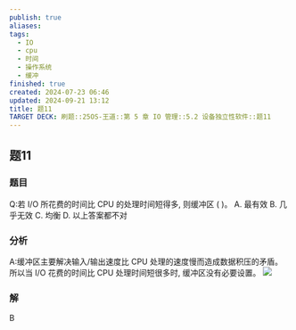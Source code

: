 ```yaml
---
publish: true
aliases: 
tags:
  - IO
  - cpu
  - 时间
  - 操作系统
  - 缓冲
finished: true
created: 2024-07-23 06:46
updated: 2024-09-21 13:12
title: 题11
TARGET DECK: 刷题::25OS-王道::第 5 章 IO 管理::5.2 设备独立性软件::题11
---
```


## 题11
### 题目
Q:若 I/O 所花费的时间比 CPU 的处理时间短得多, 则缓冲区 ( )。
A. 最有效 B. 几乎无效 C. 均衡 D. 以上答案都不对
### 分析
A:缓冲区主要解决输入/输出速度比 CPU 处理的速度慢而造成数据积压的矛盾。
所以当 I/O 花费的时间比 CPU 处理时间短很多时, 缓冲区没有必要设置。
![](https://img.hwenyi.tech/202408112058892.webp)
### 解
B
